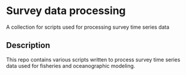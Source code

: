 # Survey data processing
A collection for scripts used for processing survey time series data

## Description 
This repo contains various scripts written to process survey time series data used for fisheries and oceanographic modeling.
